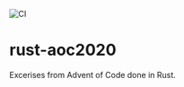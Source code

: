 ![CI](https://github.com/kosciej/rust-aoc2020/workflows/CI/badge.svg?branch=master)
# rust-aoc2020

Excerises from Advent of Code done in Rust.
